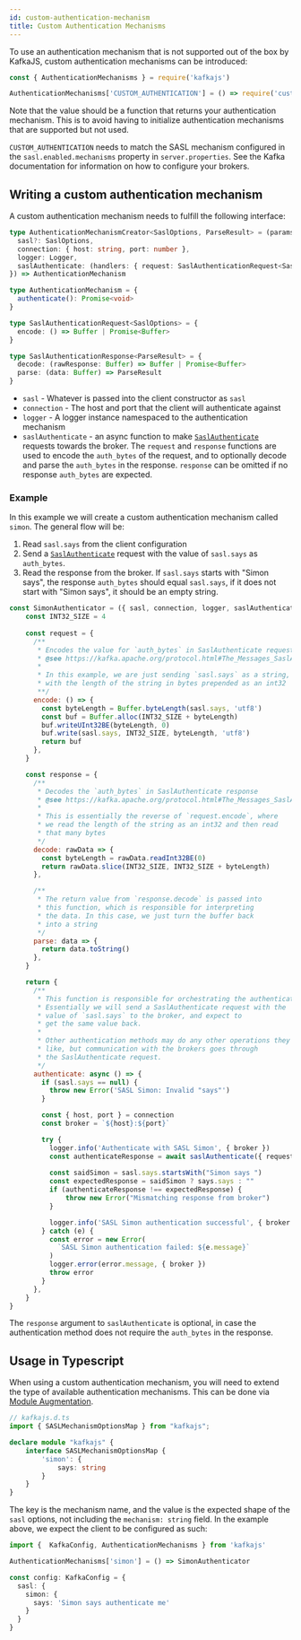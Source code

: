 ```yaml
---
id: custom-authentication-mechanism
title: Custom Authentication Mechanisms
---
```


To use an authentication mechanism that is not supported out of the box by KafkaJS,
custom authentication mechanisms can be introduced:

```js
const { AuthenticationMechanisms } = require('kafkajs')

AuthenticationMechanisms['CUSTOM_AUTHENTICATION'] = () => require('custom-authentication-mechanism')
```

Note that the value should be a function that returns your authentication mechanism. This
is to avoid having to initialize authentication mechanisms that are supported but not used.

`CUSTOM_AUTHENTICATION` needs to match the SASL mechanism configured in the `sasl.enabled.mechanisms`
property in `server.properties`. See the Kafka documentation for information on how to
configure your brokers.

## Writing a custom authentication mechanism

A custom authentication mechanism needs to fulfill the following interface:

```ts
type AuthenticationMechanismCreator<SaslOptions, ParseResult> = (params: {
  sasl?: SaslOptions,
  connection: { host: string, port: number },
  logger: Logger,
  saslAuthenticate: (handlers: { request: SaslAuthenticationRequest<SaslOptions>, response?: SaslAuthenticationResponse<ParseResult> }) => Promise<ParseResult>
}) => AuthenticationMechanism

type AuthenticationMechanism = {
  authenticate(): Promise<void>
}

type SaslAuthenticationRequest<SaslOptions> = {
  encode: () => Buffer | Promise<Buffer>
}

type SaslAuthenticationResponse<ParseResult> = {
  decode: (rawResponse: Buffer) => Buffer | Promise<Buffer>
  parse: (data: Buffer) => ParseResult
}
```

* `sasl` - Whatever is passed into the client constructor as `sasl`
* `connection` - The host and port that the client will authenticate against
* `logger` - A logger instance namespaced to the authentication mechanism
* `saslAuthenticate` - an async function to make [`SaslAuthenticate`](https://kafka.apache.org/protocol.html#The_Messages_SaslAuthenticate)
requests towards the broker. The `request` and `response` functions are used to encode the `auth_bytes` of the request, and to optionally
decode and parse the `auth_bytes` in the response. `response` can be omitted if no response `auth_bytes` are expected.

### Example

In this example we will create a custom authentication mechanism called `simon`. The general
flow will be:

1. Read `sasl.says` from the client configuration
2. Send a [`SaslAuthenticate`](https://kafka.apache.org/protocol.html#The_Messages_SaslAuthenticate)
request with the value of `sasl.says` as `auth_bytes`.
3. Read the response from the broker. If `sasl.says` starts with "Simon says", the response `auth_bytes`
should equal `sasl.says`, if it does not start with "Simon says", it should be an empty string.

```js
const SimonAuthenticator = ({ sasl, connection, logger, saslAuthenticate }) => {
    const INT32_SIZE = 4
  
    const request = {
      /**
       * Encodes the value for `auth_bytes` in SaslAuthenticate request
       * @see https://kafka.apache.org/protocol.html#The_Messages_SaslAuthenticate
       * 
       * In this example, we are just sending `sasl.says` as a string,
       * with the length of the string in bytes prepended as an int32
       **/
      encode: () => {
        const byteLength = Buffer.byteLength(sasl.says, 'utf8')
        const buf = Buffer.alloc(INT32_SIZE + byteLength)
        buf.writeUInt32BE(byteLength, 0)
        buf.write(sasl.says, INT32_SIZE, byteLength, 'utf8')
        return buf
      },
    }

    const response = {
      /**
       * Decodes the `auth_bytes` in SaslAuthenticate response
       * @see https://kafka.apache.org/protocol.html#The_Messages_SaslAuthenticate
       * 
       * This is essentially the reverse of `request.encode`, where
       * we read the length of the string as an int32 and then read
       * that many bytes
       */
      decode: rawData => {
        const byteLength = rawData.readInt32BE(0)
        return rawData.slice(INT32_SIZE, INT32_SIZE + byteLength)
      },

      /**
       * The return value from `response.decode` is passed into
       * this function, which is responsible for interpreting
       * the data. In this case, we just turn the buffer back
       * into a string
       */
      parse: data => {
        return data.toString()
      },
    }

    return {
      /**
       * This function is responsible for orchestrating the authentication flow.
       * Essentially we will send a SaslAuthenticate request with the
       * value of `sasl.says` to the broker, and expect to
       * get the same value back.
       * 
       * Other authentication methods may do any other operations they
       * like, but communication with the brokers goes through
       * the SaslAuthenticate request.
       */
      authenticate: async () => {
        if (sasl.says == null) {
          throw new Error('SASL Simon: Invalid "says"')
        }

        const { host, port } = connection
        const broker = `${host}:${port}`

        try {
          logger.info('Authenticate with SASL Simon', { broker })
          const authenticateResponse = await saslAuthenticate({ request, response })
  
          const saidSimon = sasl.says.startsWith("Simon says ")
          const expectedResponse = saidSimon ? says.says : ""
          if (authenticateResponse !== expectedResponse) {
              throw new Error("Mismatching response from broker")
          }

          logger.info('SASL Simon authentication successful', { broker })
        } catch (e) {
          const error = new Error(
            `SASL Simon authentication failed: ${e.message}`
          )
          logger.error(error.message, { broker })
          throw error
        }
      },
    }
}
```

The `response` argument to `saslAuthenticate` is optional, in case the authentication
method does not require the `auth_bytes` in the response.

## Usage in Typescript

When using a custom authentication mechanism, you will need to extend the type of
available authentication mechanisms. This can be done via
[Module Augmentation](https://www.typescriptlang.org/docs/handbook/declaration-merging.html#module-augmentation).

```ts
// kafkajs.d.ts
import { SASLMechanismOptionsMap } from "kafkajs";

declare module "kafkajs" {
    interface SASLMechanismOptionsMap {
        'simon': {
            says: string
        }
    }
}
```

The key is the mechanism name, and the value is the expected shape of the `sasl` options,
not including the `mechanism: string` field. In the example above, we expect the client
to be configured as such:

```ts
import {  KafkaConfig, AuthenticationMechanisms } from 'kafkajs'

AuthenticationMechanisms['simon'] = () => SimonAuthenticator

const config: KafkaConfig = {
  sasl: {
    simon: {
      says: 'Simon says authenticate me'
    }
  }
}
```